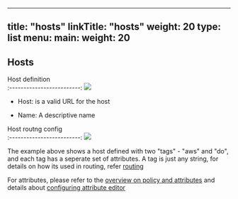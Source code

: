 
---
title: "hosts"
linkTitle: "hosts"
weight: 20
type: list
menu:
  main:
    weight: 20
---

## Hosts

Host definition             
:-------------------------:
![](/configurations/hosts/host_add.jpg)

* Host: is a valid URL for the host

* Name: A descriptive name


Host routng config             
:-------------------------:
![](/configurations/hosts/host_routes.jpg)

The example above shows a host defined with two "tags" - "aws" and "do", and each tag has
a seperate set of attributes. A tag is just any string, for details on how its used in
routing, refer [routing](/architecture/routing.html)

For attributes, please refer to the [overview on policy and attributes](/architecture/policyattr.html) 
and details about [configuring attribute editor](../attributeeditor.html) 